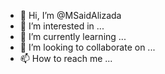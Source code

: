 - 👋 Hi, I’m @MSaidAlizada
- 👀 I’m interested in ...
- 🌱 I’m currently learning ...
- 💞️ I’m looking to collaborate on ...
- 📫 How to reach me ...

<!---
MSaidAlizada/MSaidAlizada is a ✨ special ✨ repository because its `README.md` (this file) appears on your GitHub profile.
You can click the Preview link to take a look at your changes.
--->

